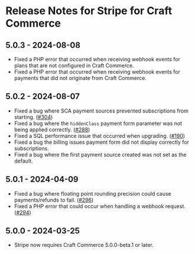 # Release Notes for Stripe for Craft Commerce

## 5.0.3 - 2024-08-08

- Fixed a PHP error that occurred when receiving webhook events for plans that are not configured in Craft Commerce.
- Fixed a PHP error that occurred when receiving webhook events for payments that did not originate from Craft Commerce.

## 5.0.2 - 2024-08-07

- Fixed a bug where SCA payment sources prevented subscriptions from starting. ([#304](https://github.com/craftcms/commerce-stripe/pull/304))
- Fixed a bug where the `hiddenClass` payment form parameter was not being applied correctly. ([#288](https://github.com/craftcms/commerce-stripe/pull/288))
- Fixed a SQL performance issue that occurred when upgrading. ([#190](https://github.com/craftcms/commerce-stripe/issues/190))
- Fixed a bug the billing issues payment form did not display correctly for subscriptions.
- Fixed a bug where the first payment source created was not set as the default.

## 5.0.1 - 2024-04-09

- Fixed a bug where floating point rounding precision could cause payments/refunds to fail. ([#296](https://github.com/craftcms/commerce-stripe/pull/296))
- Fixed a PHP error that could occur when handling a webhook request. ([#294](https://github.com/craftcms/commerce-stripe/issues/294))

## 5.0.0 - 2024-03-25

- Stripe now requires Craft Commerce 5.0.0-beta.1 or later.